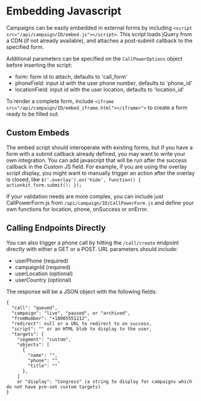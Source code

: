 
Embedding Javascript
===========

Campaigns can be easily embedded in external forms by including `<script src="/api/campaign/ID/embed.js"></script>`. 
This script loads jQuery from a CDN (if not already available), and attaches a post-submit callback to the specified form.

Additional parameters can be specified on the `CallPowerOptions` object before inserting the script:

* form: form id to attach, defaults to 'call_form'
* phoneField: input id with the user phone number, defaults to 'phone_id'
* locationField: input id with the user location, defaults to 'location_id'

To render a complete form, include `<iframe src="/api/campaign/ID/embed_iframe.html"></iframe>">` to create a form ready to be filled out.

Custom Embeds
-------------

The embed script should interoperate with existing forms, but if you have a form with a submit callback already defined, you may want to write your own integration. You can add javascript that will be run after the success callback in the Custom JS field. For example, if you are using the overlay script display, you might want to manually trigger an action after the overlay is closed, like `$('.overlay').on('hide', function() { actionkit.form.submit(); });`

If your validation needs are more complex, you can include just CallPowerForm.js from `/api/campaign/ID/CallPowerForm.js` and define your own functions for location, phone, onSuccess or onError.

Calling Endpoints Directly
--------------------------

You can also trigger a phone call by hitting the `/call/create` endpoint directly with either a GET or a POST. URL parameters should include:

* userPhone (required)
* campaignId (required)
* userLocation (optional)
* userCountry (optional)

The response will be a JSON object with the following fields:

```
{
  "call": "queued", 
  "campaign": "live", "paused", or "archived", 
  "fromNumber": "+18005551212", 
  "redirect": null or a URL to redirect to on success, 
  "script": "" or an HTML blob to display to the user, 
  "targets": {
    "segment": "custom",
    "objects": [
      {
        "name": "", 
        "phone": "", 
        "title": ""
      }, 
    ]
    or "display": "Congress" (a string to display for campaigns which do not have pre-set custom targets)
}
```